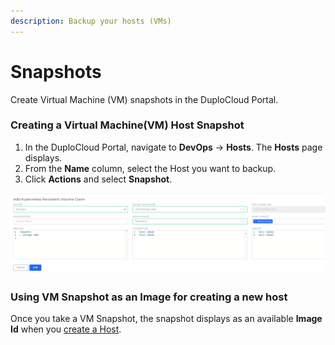 ```yaml
---
description: Backup your hosts (VMs)
---
```


# Snapshots

Create Virtual Machine (VM) snapshots in the DuploCloud Portal.

### Creating a Virtual Machine(VM) Host Snapshot

1. In the DuploCloud Portal, navigate to **DevOps** -> **Hosts**. The **Hosts** page displays.
2. From the **Name** column, select the Host you want to backup.
3. Click **Actions** and select **Snapshot**.

<div align="left">

<img src="../../.gitbook/assets/image (61).png" alt="Actions -> Snapshot option on Hosts page">

</div>

### Using VM Snapshot as an Image for creating a new host

Once you take a VM Snapshot, the snapshot displays as an available **Image Id** when you [create a Host](hosts-vms.md).
